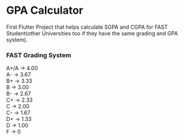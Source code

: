 # GPA Calculator

First Flutter Project that helps calculate SGPA and CGPA for FAST Student(other Universities too if they have the same grading and GPA system).

### FAST Grading System

A+/A -> 4.00  
A-   -> 3.67  
B+   -> 3.33  
B    -> 3.00  
B-   -> 2.67  
C+   -> 2.33  
C    -> 2.00  
C-   -> 1.67  
D+   -> 1.33  
D    -> 1.00  
F    -> 0
